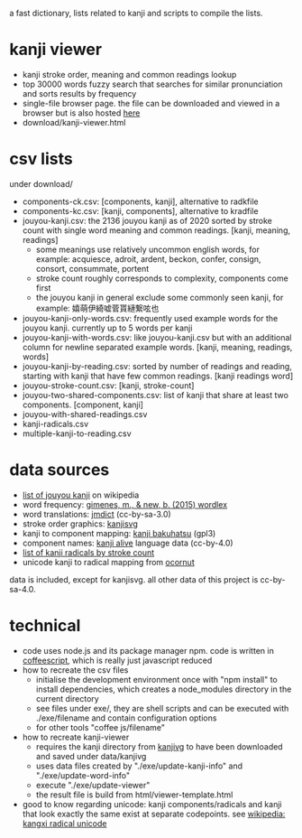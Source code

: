 a fast dictionary, lists related to kanji and scripts to compile the lists.

# kanji viewer
* kanji stroke order, meaning and common readings lookup
* top 30000 words fuzzy search that searches for similar pronunciation and sorts results by frequency
* single-file browser page. the file can be downloaded and viewed in a browser but is also hosted [here](http://sph.mn/other/kanji-viewer.html)
* download/kanji-viewer.html

# csv lists
under download/
* components-ck.csv: [components, kanji], alternative to radkfile
* components-kc.csv: [kanji, components], alternative to kradfile
* jouyou-kanji.csv: the 2136 jouyou kanji as of 2020 sorted by stroke count with single word meaning and common readings. [kanji, meaning, readings]
  * some meanings use relatively uncommon english words, for example: acquiesce, adroit, ardent, beckon, confer, consign, consort, consummate, portent
  * stroke count roughly corresponds to complexity, components come first
  * the jouyou kanji in general exclude some commonly seen kanji, for example: 嬉萌伊綺嘘菅貰縺繋呟也
* jouyou-kanji-only-words.csv: frequently used example words for the jouyou kanji. currently up to 5 words per kanji
* jouyou-kanji-with-words.csv: like jouyou-kanji.csv but with an additional column for newline separated example words. [kanji, meaning, readings, words]
* jouyou-kanji-by-reading.csv: sorted by number of readings and reading, starting with kanji that have few common readings. [kanji readings word]
* jouyou-stroke-count.csv: [kanji, stroke-count]
* jouyou-two-shared-components.csv: list of kanji that share at least two components. [component, kanji]
* jouyou-with-shared-readings.csv
* kanji-radicals.csv
* multiple-kanji-to-reading.csv

# data sources
* [list of jouyou kanji](https://en.wikipedia.org/wiki/List_of_j%C5%8Dy%C5%8D_kanji) on wikipedia
* word frequency: [gimenes, m., & new, b. (2015) wordlex](http://www.lexique.org/?page_id=250)
* word translations: [jmdict](http://www.edrdg.org/jmdict/j_jmdict.html) (cc-by-sa-3.0)
* stroke order graphics: [kanjisvg](https://github.com/KanjiVG/kanjivg/releases)
* kanji to component mapping: [kanji bakuhatsu](https://github.com/ScottOglesby/kanji-bakuhatsu) (gpl3)
* component names: [kanji alive](https://github.com/kanjialive/kanji-data-media) language data (cc-by-4.0)
* [list of kanji radicals by stroke count](https://en.wikipedia.org/wiki/List_of_kanji_radicals_by_stroke_count)
* unicode kanji to radical mapping from [ocornut](https://gist.github.com/ocornut/18844be7446b63d936e4fab8fb5e6e01)

data is included, except for kanjisvg. all other data of this project is cc-by-sa-4.0.

# technical
* code uses node.js and its package manager npm. code is written in [coffeescript](http://coffeescript.org), which is really just javascript reduced
* how to recreate the csv files
  * initialise the development environment once with "npm install" to install dependencies, which creates a node_modules directory in the current directory
  * see files under exe/, they are shell scripts and can be executed with ./exe/filename and contain configuration options
  * for other tools "coffee js/filename"
* how to recreate kanji-viewer
  * requires the kanji directory from [kanjivg](https://github.com/KanjiVG/kanjivg) to have been downloaded and saved under data/kanjivg
  * uses data files created by "./exe/update-kanji-info" and "./exe/update-word-info"
  * execute "./exe/update-viewer"
  * the result file is build from html/viewer-template.html
* good to know regarding unicode: kanji components/radicals and kanji that look exactly the same exist at separate codepoints. see [wikipedia: kangxi radical unicode](https://en.wikipedia.org/wiki/Kangxi_radical#Unicode)
